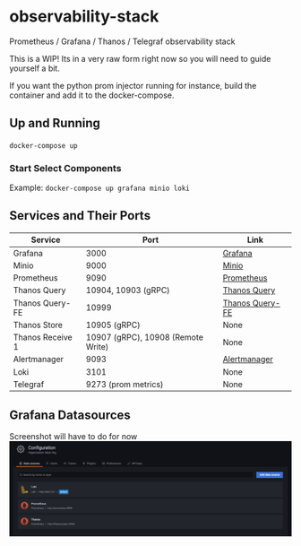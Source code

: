 # observability-stack
Prometheus / Grafana / Thanos / Telegraf observability stack

This is a WIP! Its in a very raw form right now so you will need to guide yourself a bit. 

If you want the python prom injector running for instance, build the container and add it to the docker-compose. 

## Up and Running

`docker-compose up`

### Start Select Components
Example:
`docker-compose up grafana minio loki`

## Services and Their Ports
| Service | Port  | Link   |
| ------- | ----- | ------ |
| Grafana | 3000 | [Grafana](http://localhost:3000)|
| Minio   | 9000 | [Minio](http://localhost:9000) |
| Prometheus | 9090 | [Prometheus](http://localhost:9090) |
| Thanos Query | 10904, 10903 (gRPC) | [Thanos Query](http://localhost:10904) |
| Thanos Query-FE | 10999 | [Thanos Query-FE](http://localhost:10999) |
| Thanos Store | 10905 (gRPC) | None |
| Thanos Receive 1 | 10907 (gRPC), 10908 (Remote Write) | None |
| Alertmanager | 9093 | [Alertmanager](http://localhost:9093) |
| Loki | 3101 | None |
| Telegraf | 9273 (prom metrics) | None |

## Grafana Datasources
Screenshot will have to do for now
![alt text](https://raw.githubusercontent.com/davidrichey84/observability-stack/main/images/grafana_config.png)